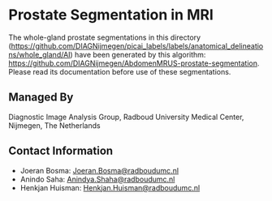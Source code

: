 # Prostate Segmentation in MRI

The whole-gland prostate segmentations in this directory (https://github.com/DIAGNijmegen/picai_labels/labels/anatomical_delineations/whole_gland/AI) have been generated by this algorithm: https://github.com/DIAGNijmegen/AbdomenMRUS-prostate-segmentation. Please read its documentation before use of these segmentations.

## Managed By
Diagnostic Image Analysis Group,
Radboud University Medical Center,
Nijmegen, The Netherlands

## Contact Information
- Joeran Bosma: Joeran.Bosma@radboudumc.nl
- Anindo Saha: Anindya.Shaha@radboudumc.nl
- Henkjan Huisman: Henkjan.Huisman@radboudumc.nl

